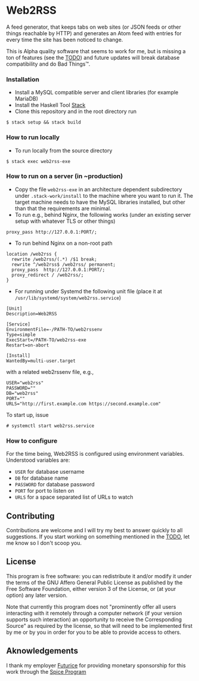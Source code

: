 Web2RSS
=======

A feed generator, that keeps tabs on web sites (or JSON feeds or other things
reachable by HTTP) and generates an Atom feed with entries for every time the
site has been noticed to change.

This is Alpha quality software that seems to work for me, but is missing a ton
of features (see the [TODO](TODO.md)) and future updates will break database
compatibility and do Bad Things™.

### Installation

* Install a MySQL compatible server and client libraries (for example MariaDB)
* Install the Haskell Tool
  [Stack](https://github.com/commercialhaskell/stack/blob/master/doc/install_and_upgrade.md)
* Clone this repository and in the root directory run

```
$ stack setup && stack build
```

### How to run locally

* To run locally from the source directory

```
$ stack exec web2rss-exe
```

### How to run on a server (in ~production)

* Copy the file `web2rss-exe` in an architecture dependent subdirectory under
  `.stack-work/install` to the machine where you want to run it. The target
  machine needs to have the MySQL libraries installed, but other than that the
  requirements are minimal.
* To run e.g., behind Nginx, the following works (under an existing server setup with whatever TLS or other things)

```
proxy_pass http://127.0.0.1:PORT/;
```

* To run behind Nginx on a non-root path

```
location /web2rss {
  rewrite /web2rss/(.*) /$1 break;
  rewrite ^/web2rss$ /web2rss/ permanent;
  proxy_pass  http://127.0.0.1:PORT/;
  proxy_redirect / /web2rss/;
}
```

* For running under Systemd the following unit file (place it at `/usr/lib/systemd/system/web2rss.service`)

```
[Unit]
Description=Web2RSS

[Service]
EnvironmentFile=-/PATH-TO/web2rssenv
Type=simple
ExecStart=/PATH-TO/web2rss-exe
Restart=on-abort

[Install]
WantedBy=multi-user.target
```

with a related web2rssenv file, e.g.,

```
USER="web2rss"
PASSWORD=""
DB="web2rss"
PORT=""
URLS="http://first.example.com https://second.example.com"
```

To start up, issue

```
# systemctl start web2rss.service
```

### How to configure

For the time being, Web2RSS is configured using environment variables.
Understood variables are:

* `USER` for database username
* `DB` for database name
* `PASSWORD` for database password
* `PORT` for port to listen on
* `URLS` for a space separated list of URLs to watch

## Contributing

Contributions are welcome and I will try my best to answer quickly to all
suggestions. If you start working on something mentioned in the [TODO](TODO.md),
let me know so I don't scoop you.

## License

This program is free software: you can redistribute it and/or modify it under
the terms of the GNU Affero General Public License as published by the Free
Software Foundation, either version 3 of the License, or (at your option) any
later version.

Note that currently this program does not "prominently offer all users
interacting with it remotely through a computer network (if your version
supports such interaction) an opportunity to receive the Corresponding Source"
as required by the license, so that will need to be implemented first by me or
by you in order for you to be able to provide access to others.

## Aknowledgements

I thank my employer [Futurice](https://github.com/futurice/) for providing
monetary sponsorship for this work through the
[Spice Program](http://spiceprogram.org/oss-sponsorship/)

